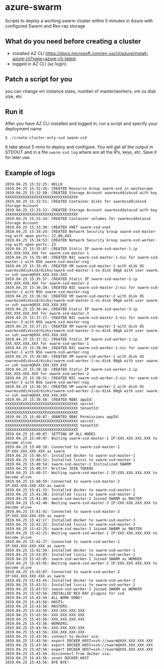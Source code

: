 # azure-swarm
Scripts to deploy a working swarm cluster within 5 minutes in Azure with configured Swarm and Rex-ray storage

## What do you need before creating a cluster

- installed AZ CLI https://docs.microsoft.com/en-us/cli/azure/install-azure-cli?view=azure-cli-latest
- logged in AZ CLI (az login)


## Patch a script for you

you can change vm instance sizes, number of master/workers, vm os disk size, etc

## Run it

After you have AZ CLI installed and logged in, run a script and specify your deployment name

```$ ./create-cluster-only-ssd swarm-ssd```

It take about 5 mins to deploy and configure. You will get all the output in STDOUT and in a file ```swarm-ssd.log``` where are all the IPs, keys, etc. Save it for later use.

## Example of logs

```
2019.04.25 15:32:25: HELLO
2019.04.25 15:32:28: CREATED Resource Group swarm-ssd in westeurope
2019.04.25 15:32:50: CREATED Storage Account swarmssddiskssd with key XXXXXXXXXXXXXXXXXXXXXXXXXXXXXXXXX
2019.04.25 15:32:51: CREATED Container disks for swarmssddiskssd Storage Account
2019.04.25 15:33:13: CREATED Storage Account swarmssddatassd with key XXXXXXXXXXXXXXXXXXXXXXXXXXXXXXXXX
2019.04.25 15:33:14: CREATED Container volumes for swarmssddatassd Storage Account
2019.04.25 15:33:30: CREATED VNET swarm-ssd-vnet
2019.04.25 15:34:24: CREATED Network Security Group swarm-ssd-master-nsg with open ports: 22,80,443
2019.04.25 15:34:53: CREATED Network Security Group swarm-ssd-worker-nsg with open ports: 22
2019.04.25 15:35:07: CREATED Static IP swarm-ssd-master-1-ip XXX.XXX.XXX.XXX for swarm-ssd-master-1
2019.04.25 15:35:40: CREATED NIC swarm-ssd-master-1-nic for swarm-ssd-master-1 with NSG swarm-ssd-master-nsg
2019.04.25 15:35:45: CREATED VM swarm-ssd-master-1 with disk OS swarmssddiskssd/disks/swarm-ssd-master-1-os-disk 80gb with user swarm. => ssh swarm@XXX.XXX.XXX.XXX
2019.04.25 15:35:57: CREATED Static IP swarm-ssd-master-2-ip XXX.XXX.XXX.XXX for swarm-ssd-master-2
2019.04.25 15:36:30: CREATED NIC swarm-ssd-master-2-nic for swarm-ssd-master-2 with NSG swarm-ssd-master-nsg
2019.04.25 15:36:34: CREATED VM swarm-ssd-master-2 with disk OS swarmssddiskssd/disks/swarm-ssd-master-2-os-disk 80gb with user swarm. => ssh swarm@XXX.XXX.XXX.XXX
2019.04.25 15:36:44: CREATED Static IP swarm-ssd-master-3-ip XXX.XXX.XXX.XXX for swarm-ssd-master-3
2019.04.25 15:37:17: CREATED NIC swarm-ssd-master-3-nic for swarm-ssd-master-3 with NSG swarm-ssd-master-nsg
2019.04.25 15:37:21: CREATED VM swarm-ssd-master-3 with disk OS swarmssddiskssd/disks/swarm-ssd-master-3-os-disk 80gb with user swarm. => ssh swarm@XXX.XXX.XXX.XXX
2019.04.25 15:37:31: CREATED Static IP swarm-ssd-worker-1-ip XXX.XXX.XXX.XXX for swarm-ssd-worker-1
2019.04.25 15:38:04: CREATED NIC swarm-ssd-worker-1-nic for swarm-ssd-worker-1 with NSG swarm-ssd-worker-nsg
2019.04.25 15:38:08: CREATED VM swarm-ssd-worker-1 with disk OS swarmssddiskssd/disks/swarm-ssd-worker-1-os-disk 80gb with user swarm. => ssh swarm@XXX.XXX.XXX.XXX
2019.04.25 15:38:18: CREATED Static IP swarm-ssd-worker-2-ip XXX.XXX.XXX.XXX for swarm-ssd-worker-2
2019.04.25 15:38:51: CREATED NIC swarm-ssd-worker-2-nic for swarm-ssd-worker-2 with NSG swarm-ssd-worker-nsg
2019.04.25 15:38:55: CREATED VM swarm-ssd-worker-2 with disk OS swarmssddiskssd/disks/swarm-ssd-worker-2-os-disk 80gb with user swarm. => ssh swarm@XXX.XXX.XXX.XXX
2019.04.25 15:38:58: CREATED RBAC appId: XXXXXXXXXXXXXXXXXXXXXXXXXXXXXXXXX secret: XXXXXXXXXXXXXXXXXXXXXXXXXXXXXXXXX tenantId: XXXXXXXXXXXXXXXXXXXXXXXXXXXXXXXXX
2019.04.25 15:40:07: GRANTED RBAC Permissions appId: XXXXXXXXXXXXXXXXXXXXXXXXXXXXXXXXX secret: XXXXXXXXXXXXXXXXXXXXXXXXXXXXXXXXX tenantId: XXXXXXXXXXXXXXXXXXXXXXXXXXXXXXXXX
2019.04.25 15:40:07: SETTING UP ALL NODES
2019.04.25 15:40:07: Waiting swarm-ssd-master-1 IP:XXX.XXX.XXX.XXX to become alive
2019.04.25 15:40:10: Connected to swarm-ssd-master-1 IP:XXX.XXX.XXX.XXX as swarm
2019.04.25 15:40:47: Installed docker to swarm-ssd-master-1
2019.04.25 15:40:52: Installed lsscsi to swarm-ssd-master-1
2019.04.25 15:40:54: swarm-ssd-master-1 Initialized SWARM
2019.04.25 15:40:57: Written JOIN TOKENS
2019.04.25 15:40:57: Waiting swarm-ssd-master-2 IP:XXX.XXX.XXX.XXX to become alive
2019.04.25 15:40:59: Connected to swarm-ssd-master-2 IP:XXX.XXX.XXX.XXX as swarm
2019.04.25 15:41:33: Installed docker to swarm-ssd-master-2
2019.04.25 15:41:38: Installed lsscsi to swarm-ssd-master-2
2019.04.25 15:41:40: swarm-ssd-master-2 Joined SWARM as MASTER
2019.04.25 15:41:40: Waiting swarm-ssd-master-3 IP:XXX.XXX.XXX.XXX to become alive
2019.04.25 15:41:42: Connected to swarm-ssd-master-3 IP:XXX.XXX.XXX.XXX as swarm
2019.04.25 15:42:17: Installed docker to swarm-ssd-master-3
2019.04.25 15:42:22: Installed lsscsi to swarm-ssd-master-3
2019.04.25 15:42:25: swarm-ssd-master-3 Joined SWARM as MASTER
2019.04.25 15:42:25: Waiting swarm-ssd-worker-1 IP:XXX.XXX.XXX.XXX to become alive
2019.04.25 15:42:27: Connected to swarm-ssd-worker-1 IP:XXX.XXX.XXX.XXX as swarm
2019.04.25 15:42:59: Installed docker to swarm-ssd-worker-1
2019.04.25 15:43:03: Installed lsscsi to swarm-ssd-worker-1
2019.04.25 15:43:05: swarm-ssd-worker-1 Joined SWARM as WORKER
2019.04.25 15:43:05: Waiting swarm-ssd-worker-2 IP:XXX.XXX.XXX.XXX to become alive
2019.04.25 15:43:07: Connected to swarm-ssd-worker-2 IP:XXX.XXX.XXX.XXX as swarm
2019.04.25 15:43:45: Installed docker to swarm-ssd-worker-2
2019.04.25 15:43:51: Installed lsscsi to swarm-ssd-worker-2
2019.04.25 15:43:53: swarm-ssd-worker-2 Joined SWARM as WORKER
2019.04.25 15:43:56: INSTALLED REX-RAY plugins for ssd
2019.04.25 15:43:56: ALL WORK DONE!
2019.04.25 15:43:56: HOSTS:
2019.04.25 15:43:56: MASTERS:
2019.04.25 15:43:56: XXX.XXX.XXX.XXX
2019.04.25 15:43:56: XXX.XXX.XXX.XXX
2019.04.25 15:43:56: XXX.XXX.XXX.XXX
2019.04.25 15:43:56: WORKERS:
2019.04.25 15:43:56: XXX.XXX.XXX.XXX
2019.04.25 15:43:56: XXX.XXX.XXX.XXX
2019.04.25 15:43:56: connect to docker via:
2019.04.25 15:43:56: export DOCKER_HOST=ssh://swarm@XXX.XXX.XXX.XXX
2019.04.25 15:43:56: export DOCKER_HOST=ssh://swarm@XXX.XXX.XXX.XXX
2019.04.25 15:43:56: export DOCKER_HOST=ssh://swarm@XXX.XXX.XXX.XXX
2019.04.25 15:43:56: disconnect from docker via:
2019.04.25 15:43:56: unset DOCKER_HOST
2019.04.25 15:43:56: BYE BYE!

```

